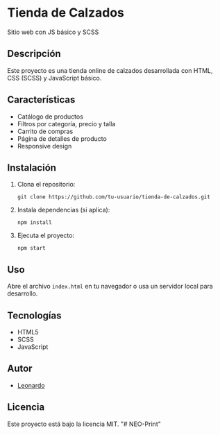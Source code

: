 # Tienda de Calzados

Sitio web con JS básico y SCSS

## Descripción

Este proyecto es una tienda online de calzados desarrollada con HTML, CSS (SCSS) y JavaScript básico.

## Características

- Catálogo de productos
- Filtros por categoría, precio y talla
- Carrito de compras
- Página de detalles de producto
- Responsive design

## Instalación

1. Clona el repositorio:
   ```
   git clone https://github.com/tu-usuario/tienda-de-calzados.git
   ```
2. Instala dependencias (si aplica):
   ```
   npm install
   ```
3. Ejecuta el proyecto:
   ```
   npm start
   ```

## Uso

Abre el archivo `index.html` en tu navegador o usa un servidor local para desarrollo.

## Tecnologías

- HTML5
- SCSS
- JavaScript

## Autor

- [Leonardo](https://github.com/nt-leoleo)

## Licencia

Este proyecto está bajo la licencia MIT.
"# NEO-Print" 
